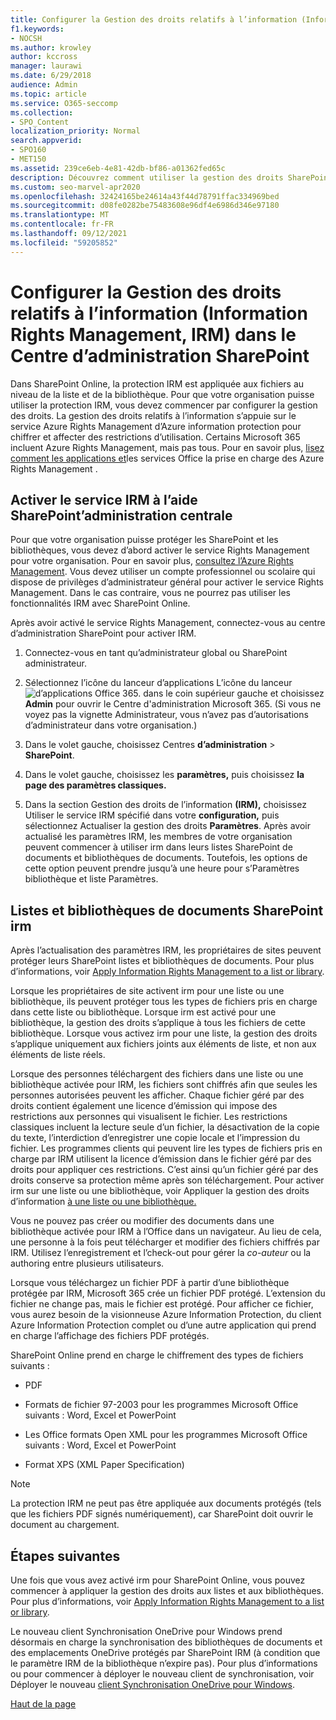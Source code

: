 ```yaml
---
title: Configurer la Gestion des droits relatifs à l’information (Information Rights Management, IRM) dans le Centre d’administration SharePoint
f1.keywords:
- NOCSH
ms.author: krowley
author: kccross
manager: laurawi
ms.date: 6/29/2018
audience: Admin
ms.topic: article
ms.service: O365-seccomp
ms.collection:
- SPO_Content
localization_priority: Normal
search.appverid:
- SPO160
- MET150
ms.assetid: 239ce6eb-4e81-42db-bf86-a01362fed65c
description: Découvrez comment utiliser la gestion des droits SharePoint Online par le biais Microsoft Azure Active Directory RMS (Rights Management Services) pour protéger SharePoint listes et bibliothèques de documents.
ms.custom: seo-marvel-apr2020
ms.openlocfilehash: 32424165be24614a43f44d78791ffac334969bed
ms.sourcegitcommit: d08fe0282be75483608e96df4e6986d346e97180
ms.translationtype: MT
ms.contentlocale: fr-FR
ms.lasthandoff: 09/12/2021
ms.locfileid: "59205852"
---
```

# <a name="set-up-information-rights-management-irm-in-sharepoint-admin-center"></a>Configurer la Gestion des droits relatifs à l’information (Information Rights Management, IRM) dans le Centre d’administration SharePoint

Dans SharePoint Online, la protection IRM est appliquée aux fichiers au niveau de la liste et de la bibliothèque. Pour que votre organisation puisse utiliser la protection IRM, vous devez commencer par configurer la gestion des droits. La gestion des droits relatifs à l’information s’appuie sur le service Azure Rights Management d’Azure information protection pour chiffrer et affecter des restrictions d’utilisation. Certains Microsoft 365 incluent Azure Rights Management, mais pas tous. Pour en savoir plus, [lisez comment les applications et](/azure/information-protection/understand-explore/office-apps-services-support)les services Office la prise en charge des Azure Rights Management .
  
## <a name="turn-on-irm-service-using-sharepoint-admin-center"></a>Activer le service IRM à l’aide SharePoint’administration centrale

Pour que votre organisation puisse protéger les SharePoint et les bibliothèques, vous devez d’abord activer le service Rights Management pour votre organisation. Pour en savoir plus, [consultez l’Azure Rights Management](/information-protection/deploy-use/activate-service). Vous devez utiliser un compte professionnel ou scolaire qui dispose de privilèges d’administrateur général pour activer le service Rights Management. Dans le cas contraire, vous ne pourrez pas utiliser les fonctionnalités IRM avec SharePoint Online.
  
Après avoir activé le service Rights Management, connectez-vous au centre d’administration SharePoint pour activer IRM.
  
1. Connectez-vous en tant qu’administrateur global ou SharePoint administrateur.
    
2. Sélectionnez l’icône du lanceur d’applications L’icône du lanceur ![ d’applications Office 365.](../media/e5aee650-c566-4100-aaad-4cc2355d909f.png) dans le coin supérieur gauche et choisissez **Admin** pour ouvrir le Centre d'administration Microsoft 365. (Si vous ne voyez pas la vignette Administrateur, vous n’avez pas d’autorisations d’administrateur dans votre organisation.) 
    
3. Dans le volet gauche, choisissez Centres **d’administration** \> **SharePoint**.
    
4. Dans le volet gauche, choisissez les **paramètres,** puis choisissez **la page des paramètres classiques.**
    
5. Dans la section Gestion des droits de l’information **(IRM),** choisissez Utiliser le service IRM spécifié dans votre **configuration,** puis sélectionnez Actualiser la gestion des droits **Paramètres**. Après avoir actualisé les paramètres IRM, les membres de votre organisation peuvent commencer à utiliser irm dans leurs listes SharePoint de documents et bibliothèques de documents. Toutefois, les options de cette option peuvent prendre jusqu’à une heure pour s’Paramètres bibliothèque et liste Paramètres.
    
## <a name="irm-enable-sharepoint-document-libraries-and-lists"></a>Listes et bibliothèques de documents SharePoint irm
<a name="__toc220831191"> </a>

Après l’actualisation des paramètres IRM, les propriétaires de sites peuvent protéger leurs SharePoint listes et bibliothèques de documents. Pour plus d’informations, voir [Apply Information Rights Management to a list or library](apply-irm-to-a-list-or-library.md).
  
Lorsque les propriétaires de site activent irm pour une liste ou une bibliothèque, ils peuvent protéger tous les types de fichiers pris en charge dans cette liste ou bibliothèque. Lorsque irm est activé pour une bibliothèque, la gestion des droits s’applique à tous les fichiers de cette bibliothèque. Lorsque vous activez irm pour une liste, la gestion des droits s’applique uniquement aux fichiers joints aux éléments de liste, et non aux éléments de liste réels.
  
Lorsque des personnes téléchargent des fichiers dans une liste ou une bibliothèque activée pour IRM, les fichiers sont chiffrés afin que seules les personnes autorisées peuvent les afficher. Chaque fichier géré par des droits contient également une licence d’émission qui impose des restrictions aux personnes qui visualisent le fichier. Les restrictions classiques incluent la lecture seule d’un fichier, la désactivation de la copie du texte, l’interdiction d’enregistrer une copie locale et l’impression du fichier. Les programmes clients qui peuvent lire les types de fichiers pris en charge par IRM utilisent la licence d’émission dans le fichier géré par des droits pour appliquer ces restrictions. C’est ainsi qu’un fichier géré par des droits conserve sa protection même après son téléchargement. Pour activer irm sur une liste ou une bibliothèque, voir Appliquer la gestion des droits d’information [à une liste ou une bibliothèque.](apply-irm-to-a-list-or-library.md)
  
Vous ne pouvez pas créer ou modifier des documents dans une bibliothèque activée pour IRM à l’Office dans un navigateur. Au lieu de cela, une personne à la fois peut télécharger et modifier des fichiers chiffrés par IRM. Utilisez l’enregistrement et l’check-out pour gérer la  *co-auteur*  ou la authoring entre plusieurs utilisateurs. 
  
Lorsque vous téléchargez un fichier PDF à partir d’une bibliothèque protégée par IRM, Microsoft 365 crée un fichier PDF protégé. L’extension du fichier ne change pas, mais le fichier est protégé. Pour afficher ce fichier, vous aurez besoin de la visionneuse Azure Information Protection, du client Azure Information Protection complet ou d’une autre application qui prend en charge l’affichage des fichiers PDF protégés. 
  
SharePoint Online prend en charge le chiffrement des types de fichiers suivants :
  
- PDF
    
- Formats de fichier 97-2003 pour les programmes Microsoft Office suivants : Word, Excel et PowerPoint
    
- Les Office formats Open XML pour les programmes Microsoft Office suivants : Word, Excel et PowerPoint
    
- Format XPS (XML Paper Specification)
 
> [!NOTE]
> La protection IRM ne peut pas être appliquée aux documents protégés (tels que les fichiers PDF signés numériquement), car SharePoint doit ouvrir le document au chargement. 

## <a name="next-steps"></a>Étapes suivantes
<a name="__toc220831191"> </a>

Une fois que vous avez activé irm pour SharePoint Online, vous pouvez commencer à appliquer la gestion des droits aux listes et aux bibliothèques. Pour plus d’informations, voir [Apply Information Rights Management to a list or library](apply-irm-to-a-list-or-library.md).
  
Le nouveau client Synchronisation OneDrive pour Windows prend désormais en charge la synchronisation des bibliothèques de documents et des emplacements OneDrive protégés par SharePoint IRM (à condition que le paramètre IRM de la bibliothèque n’expire pas). Pour plus d’informations ou pour commencer à déployer le nouveau client de synchronisation, voir Déployer le nouveau [client Synchronisation OneDrive pour Windows](/onedrive/deploy-on-windows).
  
[Haut de la page](set-up-irm-in-sp-admin-center.md)